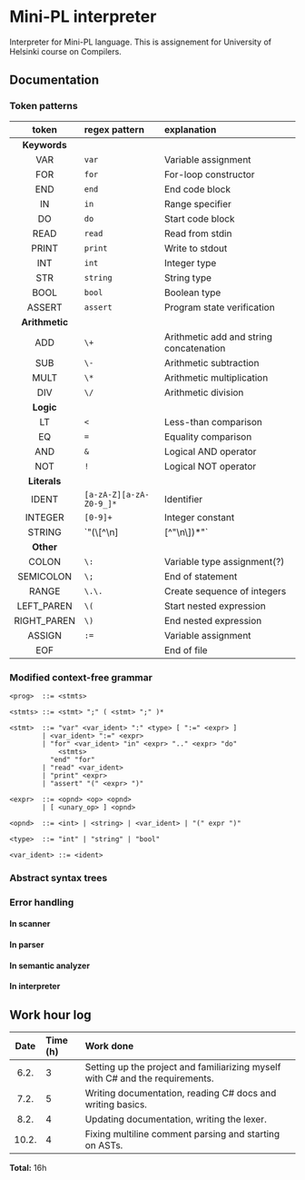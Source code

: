 # Mini-PL interpreter

Interpreter for Mini-PL language.
This is assignement for University of Helsinki course on Compilers.

## Documentation

### Token patterns

|     token      | regex pattern             | explanation                             |
| :------------: | :------------------------ | :-------------------------------------- |
|  **Keywords**  |
|      VAR       | `var`                     | Variable assignment                     |
|      FOR       | `for`                     | For-loop constructor                    |
|      END       | `end`                     | End code block                          |
|       IN       | `in`                      | Range specifier                         |
|       DO       | `do`                      | Start code block                        |
|      READ      | `read`                    | Read from stdin                         |
|     PRINT      | `print`                   | Write to stdout                         |
|      INT       | `int`                     | Integer type                            |
|      STR       | `string`                  | String type                             |
|      BOOL      | `bool`                    | Boolean type                            |
|     ASSERT     | `assert`                  | Program state verification              |
| **Arithmetic** |
|      ADD       | `\+`                      | Arithmetic add and string concatenation |
|      SUB       | `\-`                      | Arithmetic subtraction                  |
|      MULT      | `\*`                      | Arithmetic multiplication               |
|      DIV       | `\/`                      | Arithmetic division                     |
|   **Logic**    |
|       LT       | `<`                       | Less-than comparison                    |
|       EQ       | `=`                       | Equality comparison                     |
|      AND       | `&`                       | Logical AND operator                    |
|      NOT       | `!`                       | Logical NOT operator                    |
|  **Literals**  |
|     IDENT      | `[a-zA-Z][a-zA-Z0-9_]*`   | Identifier                              |
|    INTEGER     | `[0-9]+`                  | Integer constant                        |
|     STRING     | `\"(\\[^\n]|[^"\n\\])*\"` | String constant                         |
|   **Other**    |
|     COLON      | `\:`                      | Variable type assignment(?)             |
|   SEMICOLON    | `\;`                      | End of statement                        |
|     RANGE      | `\.\.`                    | Create sequence of integers             |
|   LEFT_PAREN   | `\(`                      | Start nested expression                 |
|  RIGHT_PAREN   | `\)`                      | End nested expression                   |
|     ASSIGN     | `:=`                      | Variable assignment                     |
|      EOF       |                           | End of file                             |

### Modified context-free grammar

```
<prog>  ::= <stmts>

<stmts> ::= <stmt> ";" ( <stmt> ";" )*

<stmt>  ::= "var" <var_ident> ":" <type> [ ":=" <expr> ]
        | <var_ident> ":=" <expr>
        | "for" <var_ident> "in" <expr> ".." <expr> "do"
            <stmts>
          "end" "for"
        | "read" <var_ident>
        | "print" <expr>
        | "assert" "(" <expr> ")"

<expr>  ::= <opnd> <op> <opnd>
        | [ <unary_op> ] <opnd>

<opnd>  ::= <int> | <string> | <var_ident> | "(" expr ")"

<type>  ::= "int" | "string" | "bool"

<var_ident> ::= <ident>
```

### Abstract syntax trees

### Error handling

#### In scanner

#### In parser

#### In semantic analyzer

#### In interpreter

## Work hour log

| Date  | Time (h) | Work done                                                                     |
| :---: | :------- | :---------------------------------------------------------------------------- |
| 6.2.  | 3        | Setting up the project and familiarizing myself with C# and the requirements. |
| 7.2.  | 5        | Writing documentation, reading C# docs and writing basics.                    |
| 8.2.  | 4        | Updating documentation, writing the lexer.                                    |
| 10.2. | 4        | Fixing multiline comment parsing and starting on ASTs.                        |

**Total:** 16h
